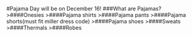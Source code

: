 <br/>
#Pajama Day will be on December 16!
###What are Pajamas?
>####Onesies
>####Pajama shirts
>####Pajama pants
>####Pajama shorts(must fit miller dress code)
>####Pajama shoes
>####Sweats
>####Thermals
>####Robes

